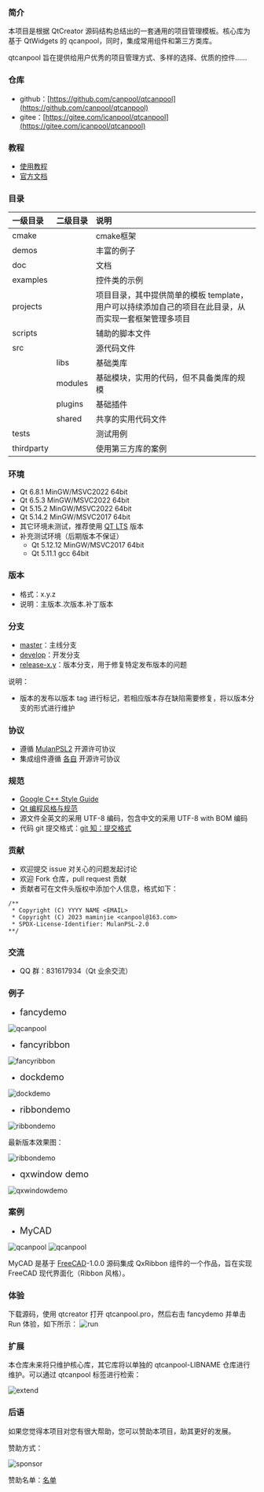 ### 简介

本项目是根据 QtCreator 源码结构总结出的一套通用的项目管理模板。核心库为基于 QtWidgets 的 qcanpool，同时，集成常用组件和第三方类库。

qtcanpool 旨在提供给用户优秀的项目管理方式、多样的选择、优质的控件……

### 仓库

- github：[https://github.com/canpool/qtcanpool](https://github.com/canpool/qtcanpool)
- gitee：[https://gitee.com/icanpool/qtcanpool](https://gitee.com/icanpool/qtcanpool)

### 教程

- [使用教程](https://blog.csdn.net/canpool/category_10631139.html)
- [官方文档](https://blog.csdn.net/canpool/article/details/114523758)

### 目录

| 一级目录   | 二级目录 | 说明 |
| :--------- | :------- | :------- |
| cmake      |          | cmake框架 |
| demos      |          | 丰富的例子 |
| doc        |          | 文档 |
| examples   |          | 控件类的示例 |
| projects   |          | 项目目录，其中提供简单的模板 template，用户可以持续添加自己的项目在此目录，从而实现一套框架管理多项目 |
| scripts    |          | 辅助的脚本文件 |
| src        |          | 源代码文件 |
|            | libs     | 基础类库 |
|            | modules  | 基础模块，实用的代码，但不具备类库的规模 |
|            | plugins  | 基础插件 |
|            | shared   | 共享的实用代码文件 |
| tests      |          | 测试用例 |
| thirdparty |          | 使用第三方库的案例 |

### 环境

- Qt 6.8.1  MinGW/MSVC2022 64bit
- Qt 6.5.3  MinGW/MSVC2022 64bit
- Qt 5.15.2 MinGW/MSVC2022 64bit
- Qt 5.14.2 MinGW/MSVC2017 64bit
- 其它环境未测试，推荐使用 [QT LTS](https://download.qt.io/official_releases/qt/) 版本
- 补充测试环境（后期版本不保证）
    - Qt 5.12.12 MinGW/MSVC2017 64bit
    - Qt 5.11.1 gcc 64bit

### 版本

- 格式：x.y.z
- 说明：主版本.次版本.补丁版本

### 分支

- [master](https://gitee.com/icanpool/qtcanpool/tree/master/)：主线分支
- [develop](https://gitee.com/icanpool/qtcanpool/tree/develop/)：开发分支
- [release-x.y]()：版本分支，用于修复特定发布版本的问题

说明：

- 版本的发布以版本 tag 进行标记，若相应版本存在缺陷需要修复，将以版本分支的形式进行维护

### 协议

- 遵循 [MulanPSL2](./LICENSE) 开源许可协议
- 集成组件遵循 [各自](./LICENSE.NOTES.md) 开源许可协议

### 规范

- [Google C++ Style Guide](http://google.github.io/styleguide/cppguide.html)
- [Qt 编程风格与规范](https://blog.csdn.net/qq_35488967/article/details/70055490)
- 源文件全英文的采用 UTF-8 编码，包含中文的采用 UTF-8 with BOM 编码
- 代码 git 提交格式：[git 知：提交格式](https://blog.csdn.net/canpool/article/details/126005367)

### 贡献

- 欢迎提交 issue 对关心的问题发起讨论
- 欢迎 Fork 仓库，pull request 贡献
- 贡献者可在文件头版权中添加个人信息，格式如下：

```
/**
 * Copyright (C) YYYY NAME <EMAIL>
 * Copyright (C) 2023 maminjie <canpool@163.com>
 * SPDX-License-Identifier: MulanPSL-2.0
**/
```

### 交流

- QQ 群：831617934（Qt 业余交流）

### 例子

- <font size=4>fancydemo</font>

![qcanpool](./doc/pics/fancydemo.png)

- <font size=4>fancyribbon</font>

![fancyribbon](./doc/pics/fancyribbon.png)

- <font size=4>dockdemo</font>

![dockdemo](./doc/pics/dockdemo.png#pic_center)

- <font size=4>ribbondemo</font>

![ribbondemo](./doc/pics/ribbondemo.gif#pic_center)

最新版本效果图：

![ribbondemo](./doc/pics/ribbondemo.png#pic_center)

- <font size=4>qxwindow demo</font>

![qxwindowdemo](./doc/pics/qxwindowdemo.png)

### 案例

- <font size=4>MyCAD</font>

![qcanpool](./doc/pics/mycad.png)
![qcanpool](./doc/pics/mycad2.png)

MyCAD 是基于 [FreeCAD](https://github.com/FreeCAD/FreeCAD)-1.0.0 源码集成 QxRibbon 组件的一个作品，旨在实现 FreeCAD 现代界面化（Ribbon 风格）。

### 体验

下载源码，使用 qtcreator 打开 qtcanpool.pro，然后右击 fancydemo 并单击 Run 体验，如下所示：
![run](./doc/pics/run.png)

### 扩展

本仓库未来将只维护核心库，其它库将以单独的 qtcanpool-LIBNAME 仓库进行维护。可以通过 qtcanpool 标签进行检索：

![extend](./doc/pics/extend.png)

### 后语

如果您觉得本项目对您有很大帮助，您可以赞助本项目，助其更好的发展。

赞助方式：

![sponsor](./doc/sponsor/sponsor.png)

赞助名单：[名单](./doc/sponsor/sponsor.md)
